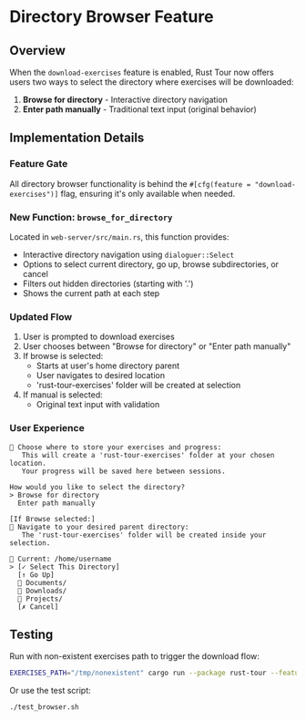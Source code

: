 # Directory Browser Feature

## Overview
When the `download-exercises` feature is enabled, Rust Tour now offers users two ways to select the directory where exercises will be downloaded:

1. **Browse for directory** - Interactive directory navigation
2. **Enter path manually** - Traditional text input (original behavior)

## Implementation Details

### Feature Gate
All directory browser functionality is behind the `#[cfg(feature = "download-exercises")]` flag, ensuring it's only available when needed.

### New Function: `browse_for_directory`
Located in `web-server/src/main.rs`, this function provides:
- Interactive directory navigation using `dialoguer::Select`
- Options to select current directory, go up, browse subdirectories, or cancel
- Filters out hidden directories (starting with '.')
- Shows the current path at each step

### Updated Flow
1. User is prompted to download exercises
2. User chooses between "Browse for directory" or "Enter path manually"
3. If browse is selected:
   - Starts at user's home directory parent
   - User navigates to desired location
   - 'rust-tour-exercises' folder will be created at selection
4. If manual is selected:
   - Original text input with validation

### User Experience
```
📍 Choose where to store your exercises and progress:
   This will create a 'rust-tour-exercises' folder at your chosen location.
   Your progress will be saved here between sessions.

How would you like to select the directory?
> Browse for directory
  Enter path manually

[If Browse selected:]
📁 Navigate to your desired parent directory:
   The 'rust-tour-exercises' folder will be created inside your selection.

📂 Current: /home/username
> [✓ Select This Directory]
  [↑ Go Up]
  📁 Documents/
  📁 Downloads/
  📁 Projects/
  [✗ Cancel]
```

## Testing
Run with non-existent exercises path to trigger the download flow:
```bash
EXERCISES_PATH="/tmp/nonexistent" cargo run --package rust-tour --features "download-exercises"
```

Or use the test script:
```bash
./test_browser.sh
```